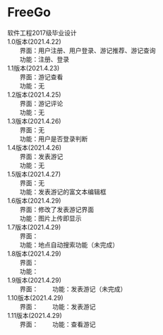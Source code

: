 # FreeGo  
软件工程2017级毕业设计  
1.0版本(2021.4.22)  
&emsp;&emsp;界面：用户注册、用户登录、游记推荐、游记查询  
&emsp;&emsp;功能：注册、登录  
1.1版本(2021.4.23)  
&emsp;&emsp;界面：游记查看  
&emsp;&emsp;功能：无  
1.2版本(2021.4.25)  
&emsp;&emsp;界面：游记评论  
&emsp;&emsp;功能：无  
1.3版本(2021.4.26)  
&emsp;&emsp;界面：无  
&emsp;&emsp;功能：用户是否登录判断  
1.4版本(2021.4.26)  
&emsp;&emsp;界面：发表游记  
&emsp;&emsp;功能：无  
1.5版本(2021.4.27)  
&emsp;&emsp;界面：无  
&emsp;&emsp;功能：发表游记的富文本编辑框   
1.6版本(2021.4.29)  
&emsp;&emsp;界面：修改了发表游记界面  
&emsp;&emsp;功能：图片上传即显示   
1.7版本(2021.4.29)  
&emsp;&emsp;界面：  
&emsp;&emsp;功能：地点自动搜索功能（未完成）   
1.8版本(2021.4.29)  
&emsp;&emsp;界面：  
&emsp;&emsp;功能：   
1.9版本(2021.4.29)  
&emsp;&emsp;界面： 
&emsp;&emsp;功能：发表游记（未完成）  
1.10版本(2021.4.29)  
&emsp;&emsp;界面： 
&emsp;&emsp;功能：发表游记  
1.11版本(2021.4.29)  
&emsp;&emsp;界面： 
&emsp;&emsp;功能：查看游记  
